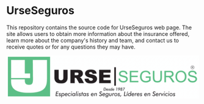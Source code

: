 # UrseSeguros

This repository contains the source code for UrseSeguros web page. The site allows users to obtain more information about the insurance offered, learn more about the company's history and team, and contact us to receive quotes or for any questions they may have.

![alt text](https://github.com/MartinSugasti/urse-seguros/blob/main/src/assets/images/logos/color_with_white_bg_with_subtitle.png?raw=true)
